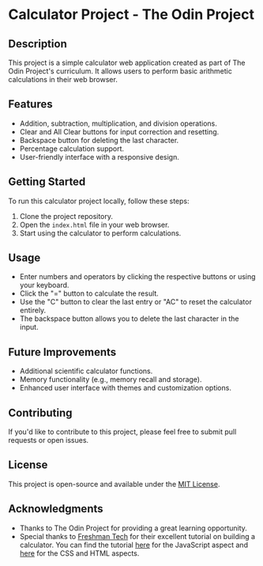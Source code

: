 # Calculator Project - The Odin Project

## Description
This project is a simple calculator web application created as part of The Odin Project's curriculum. It allows users to perform basic arithmetic calculations in their web browser.

## Features
- Addition, subtraction, multiplication, and division operations.
- Clear and All Clear buttons for input correction and resetting.
- Backspace button for deleting the last character.
- Percentage calculation support.
- User-friendly interface with a responsive design.

## Getting Started
To run this calculator project locally, follow these steps:
1. Clone the project repository.
2. Open the `index.html` file in your web browser.
3. Start using the calculator to perform calculations.

## Usage
- Enter numbers and operators by clicking the respective buttons or using your keyboard.
- Click the "=" button to calculate the result.
- Use the "C" button to clear the last entry or "AC" to reset the calculator entirely.
- The backspace button allows you to delete the last character in the input.

## Future Improvements
- Additional scientific calculator functions.
- Memory functionality (e.g., memory recall and storage).
- Enhanced user interface with themes and customization options.

## Contributing
If you'd like to contribute to this project, please feel free to submit pull requests or open issues.

## License
This project is open-source and available under the [MIT License](LICENSE).

## Acknowledgments
- Thanks to The Odin Project for providing a great learning opportunity.
- Special thanks to [Freshman Tech](https://github.com/Freshman-tech) for their excellent tutorial on building a calculator. You can find the tutorial [here](https://freshman.tech/calculator/) for the JavaScript aspect and [here](https://freshman.tech/css-grid-calculator/) for the CSS and HTML aspects.
